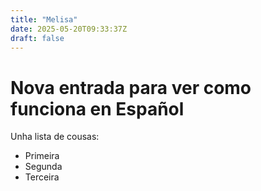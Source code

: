 ```yaml
---
title: "Melisa"
date: 2025-05-20T09:33:37Z
draft: false
---
```


# Nova entrada para ver como funciona en Español

Unha lista de cousas:
* Primeira
* Segunda
* Terceira 
